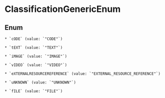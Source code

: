
# ClassificationGenericEnum

## Enum


    * `cODE` (value: `"CODE"`)

    * `tEXT` (value: `"TEXT"`)

    * `iMAGE` (value: `"IMAGE"`)

    * `vIDEO` (value: `"VIDEO"`)

    * `eXTERNALRESOURCEREFERENCE` (value: `"EXTERNAL_RESOURCE_REFERENCE"`)

    * `uNKNOWN` (value: `"UNKNOWN"`)

    * `fILE` (value: `"FILE"`)



